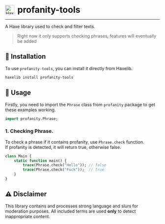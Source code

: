 <div style="display:flex; align-items:center; gap:10px;">
    <img src="https://haxe.org/img/branding/haxe-logo-glyph.png" width="30" alt="Haxe logo">
    <h1 style="margin:0;border-bottom:0;">profanity-tools</h1>
</div>
<hr>

A Haxe library used to check and filter texts.

> Right now it only supports checking phrases, features will eventually be added

## 🔧 Installation
To use `profanity-tools`, you can install it directly from Haxelib.
```bash
haxelib install profanity-tools
```


## 📃 Usage
Firstly, you need to import the `Phrase` class from `profanity` package to get these examples working.

```hx
import profanity.Phrase;
```

### 1. Checking Phrase.
To check a phrase if it contains profanity, use `Phrase.check` function.\
If profanity is detected, it will return true, otherwise false.
```hx
class Main {
    static function main() {
        trace(Phrase.check("Hello")); // false
        trace(Phrase.check("Fuck"));  // true
    }
}
``` 
## ⚠️ Disclaimer

This library contains and processes strong language and slurs for moderation purposes. All included terms are used **only** to detect inappropriate content.